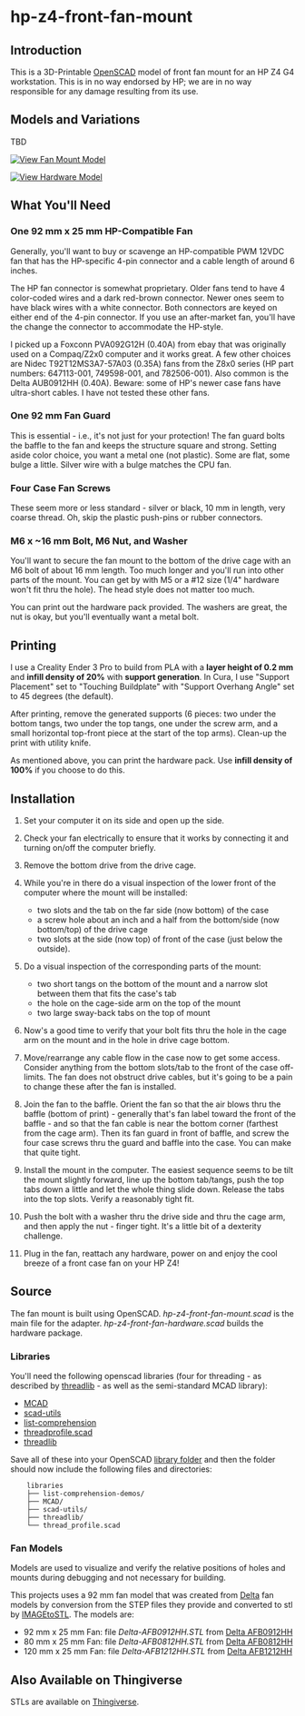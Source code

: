 # hp-z4-front-fan-mount

## Introduction

This is a 3D-Printable [OpenSCAD](https://openscad.org/) model of front fan
mount for an HP Z4 G4 workstation. This is in no way endorsed by HP; we are in
no way responsible for any damage resulting from its use.

## Models and Variations

TBD

[![View Fan Mount Model](../media/media/hp-z4-front-fan-mount.icon.png)](../media/media/hp-z4-front-fan-mount.stl "View Model of Fan Mount")

[![View Hardware Model](../media/media/hp-z4-front-fan-hardware.icon.png)](../media/media/hp-z4-front-fan-hardware.stl "View Model of Hardware")

## What You'll Need

### One 92 mm x 25 mm HP-Compatible Fan

Generally, you'll want to buy or scavenge an HP-compatible PWM 12VDC fan that
has the HP-specific 4-pin connector and a cable length of around 6 inches.

The HP fan connector is somewhat proprietary. Older fans tend to have 4
color-coded wires and a dark red-brown connector. Newer ones seem to have black
wires with a white connector. Both connectors are keyed on either end of
the 4-pin connector. If you use an after-market fan, you'll have the change the
connector to accommodate the HP-style.

I picked up a Foxconn PVA092G12H (0.40A) from ebay that was originally used on a
Compaq/Z2x0 computer and it works great. A few other choices are Nidec
T92T12MS3A7-57A03 (0.35A) fans from the Z8x0 series (HP part
numbers: 647113-001, 749598-001, and 782506-001). Also common is the Delta
AUB0912HH (0.40A). Beware: some of HP's newer case fans have ultra-short cables.
I have not tested these other fans.

### One 92 mm Fan Guard

This is essential - i.e., it's not just for your protection\! The fan guard
bolts the baffle to the fan and keeps the structure square and strong. Setting
aside color choice, you want a metal one (not plastic). Some are flat, some
bulge a little. Silver wire with a bulge matches the CPU fan.

### Four Case Fan Screws

These seem more or less standard - silver or black, 10 mm in length, very coarse
thread. Oh, skip the plastic push-pins or rubber connectors.

### M6 x ~16 mm Bolt, M6 Nut, and Washer

You'll want to secure the fan mount to the bottom of the drive cage with an M6
bolt of about 16 mm length. Too much longer and you'll run into other parts of
the mount. You can get by with M5 or a \#12 size (1/4" hardware won't fit thru
the hole). The head style does not matter too much.

You can print out the hardware pack provided. The washers are great, the nut is
okay, but you'll eventually want a metal bolt.

## Printing

I use a Creality Ender 3 Pro to build from PLA with a **layer height of 0.2 mm**
and **infill density of 20%** with **support generation**. In Cura, I use
"Support Placement" set to "Touching Buildplate" with "Support Overhang Angle"
set to 45 degrees (the default).

After printing, remove the generated supports (6 pieces: two under the bottom
tangs, two under the top tangs, one under the screw arm, and a small horizontal
top-front piece at the start of the top arms). Clean-up the print with utility
knife.

As mentioned above, you can print the hardware pack. Use **infill density
of 100%** if you choose to do this.

## Installation

1.  Set your computer it on its side and open up the side.

2.  Check your fan electrically to ensure that it works by connecting it and
    turning on/off the computer briefly.

3.  Remove the bottom drive from the drive cage.

4.  While you're in there do a visual inspection of the lower front of the
    computer where the mount will be installed:
    
    - two slots and the tab on the far side (now bottom) of the case
    - a screw hole about an inch and a half from the bottom/side (now
      bottom/top) of the drive cage
    - two slots at the side (now top) of front of the case (just below the
      outside).

5.  Do a visual inspection of the corresponding parts of the mount:
    
    - two short tangs on the bottom of the mount and a narrow slot between them
      that fits the case's tab
    - the hole on the cage-side arm on the top of the mount
    - two large sway-back tabs on the top of mount

6.  Now's a good time to verify that your bolt fits thru the hole in the cage
    arm on the mount and in the hole in drive cage bottom.

7.  Move/rearrange any cable flow in the case now to get some access. Consider
    anything from the bottom slots/tab to the front of the case off-limits. The
    fan does not obstruct drive cables, but it's going to be a pain to change
    these after the fan is installed.

8.  Join the fan to the baffle. Orient the fan so that the air blows thru the
    baffle (bottom of print) - generally that's fan label toward the front of
    the baffle - and so that the fan cable is near the bottom corner (farthest
    from the cage arm). Then its fan guard in front of baffle, and screw the
    four case screws thru the guard and baffle into the case. You can make that
    quite tight.

9.  Install the mount in the computer. The easiest sequence seems to be tilt the
    mount slightly forward, line up the bottom tab/tangs, push the top tabs down
    a little and let the whole thing slide down. Release the tabs into the top
    slots. Verify a reasonably tight fit.

10. Push the bolt with a washer thru the drive side and thru the cage arm, and
    then apply the nut - finger tight. It's a little bit of a dexterity
    challenge.

11. Plug in the fan, reattach any hardware, power on and enjoy the cool breeze
    of a front case fan on your HP Z4\!

## Source

The fan mount is built using OpenSCAD. *hp-z4-front-fan-mount.scad* is the main
file for the adapter. *hp-z4-front-fan-hardware.scad* builds the hardware
package.

### Libraries

You'll need the following openscad libraries (four for threading - as described
by [threadlib](https://github.com/adrianschlatter/threadlib) - as well as the
semi-standard MCAD library):

- [MCAD](https://github.com/openscad/MCAD)
- [scad-utils](https://github.com/openscad/scad-utils)
- [list-comprehension](https://github.com/openscad/list-comprehension-demos)
- [threadprofile.scad](https://github.com/MisterHW/IoP-satellite/blob/master/OpenSCAD%20bottle%20threads/thread_profile.scad)
- [threadlib](https://github.com/adrianschlatter/threadlib)

Save all of these into your OpenSCAD [library
folder](https://wikibooks.org/wiki/OpenSCAD_User_Manual/Libraries) and then the
folder should now include the following files and directories:

```
    libraries
    ├── list-comprehension-demos/
    ├── MCAD/
    ├── scad-utils/
    ├── threadlib/
    └── thread_profile.scad
```

### Fan Models

Models are used to visualize and verify the relative positions of holes and
mounts during debugging and not necessary for building.

This projects uses a 92 mm fan model that was created from [Delta](https://www.delta-fan.com) fan
models by conversion from the STEP files they provide and converted to stl by 
[IMAGEtoSTL](https://imagetostl.com/convert/file/stp/to/stl). The models are:

- 92 mm x 25 mm Fan: file _Delta-AFB0912HH.STL_ from [Delta AFB0912HH](https://www.delta-fan.com/AFB0912HH.html)
- 80 mm x 25 mm Fan: file _Delta-AFB0812HH.STL_ from [Delta AFB0812HH](https://www.delta-fan.com/AFB0812HH.html)
- 120 mm x 25 mm Fan: file _Delta-AFB1212HH.STL_ from [Delta AFB1212HH](https://www.delta-fan.com/AFB1212HH.html)

## Also Available on Thingiverse

STLs are available on [Thingiverse](https://www.thingiverse.com/thing:).
